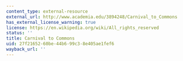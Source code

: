 ```yaml
---
content_type: external-resource
external_url: http://www.academia.edu/3894248/Carnival_to_Commons
has_external_license_warning: true
license: https://en.wikipedia.org/wiki/All_rights_reserved
status: ''
title: Carnival to Commons
uid: 27f21652-60be-44b6-99c3-8e405ae1fef6
wayback_url: ''
---
```

